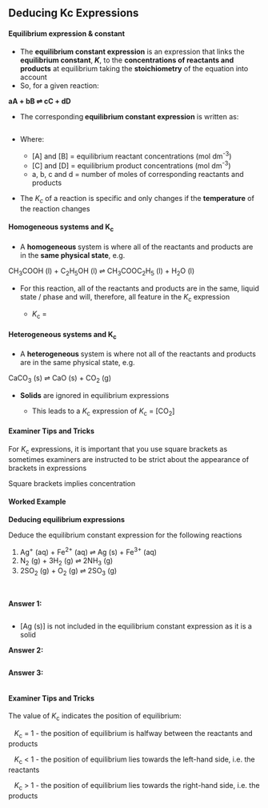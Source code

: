 Deducing Kc Expressions
-----------------------

#### Equilibrium expression & constant

* The <b>equilibrium constant expression</b> is an expression that links the <b>equilibrium constant</b>,<b> </b><i><b>K</b></i>, to the <b>concentrations of reactants and products</b> at equilibrium taking the <b>stoichiometry</b> of the equation into account
* So, for a given reaction:

<b>aA + bB ⇌ cC + dD</b>

* The corresponding<b> equilibrium constant expression</b> is written as:

<math>K = [C]c[D]d[A]a[B]b{"language":"en","fontFamily":"Times New Roman","fontSize":"18","autoformat":true}</math>

* Where:

  + [A] and [B] = equilibrium reactant concentrations (mol dm<sup>-3</sup>)
  + [C] and [D] = equilibrium product concentrations (mol dm<sup>-3</sup>)
  + a, b, c and d = number of moles of corresponding reactants and products

* The <i>K</i><sub><i>c</i></sub> of a reaction is specific and only changes if the <b>temperature</b> of the reaction changes

#### Homogeneous systems and K<sub>c</sub>

* A <b>homogeneous </b>system is where all of the reactants and products are in the <b>same physical state</b>, e.g.

CH<sub>3</sub>COOH (l) + C<sub>2</sub>H<sub>5</sub>OH (l) ⇌ CH<sub>3</sub>COOC<sub>2</sub>H<sub>5</sub> (l) + H<sub>2</sub>O (l)

* For this reaction, all of the reactants and products are in the same, liquid state / phase and will, therefore, all feature in the <i>K</i><sub>c</sub> expression

  + <i>K</i><sub>c</sub> = <math>[CH3COOC2H5] [H2O][CH3COOH] [C2H5OH]{"language":"en","fontFamily":"Times New Roman","fontSize":"18"}</math>

#### Heterogeneous systems and K<sub>c</sub>

* A <b>heterogeneous </b>system is where not all of the reactants and products are in the same physical state, e.g.

CaCO<sub>3</sub> (s) ⇌ CaO (s) + CO<sub>2</sub> (g)

* <b>Solids</b> are ignored in equilibrium expressions

  + This leads to a <i>K</i><sub>c</sub> expression of <i>K</i><sub>c</sub> = [CO<sub>2</sub>]

#### Examiner Tips and Tricks

For <i>K</i><sub>c</sub> expressions, it is important that you use square brackets as sometimes examiners are instructed to be strict about the appearance of brackets in expressions

Square brackets implies concentration

#### Worked Example

<b>Deducing equilibrium expressions</b>

Deduce the equilibrium constant expression for the following reactions

1. Ag<sup>+</sup> (aq) + Fe<sup>2+</sup> (aq) ⇌ Ag (s) + Fe<sup>3+</sup> (aq)
2. N<sub>2</sub> (g) + 3H<sub>2</sub> (g) ⇌ 2NH<sub>3</sub> (g)
3. 2SO<sub>2</sub> (g) + O<sub>2</sub> (g) ⇌ 2SO<sub>3</sub> (g)

<b> </b>

<b>Answer 1:</b>

<math>K =Fe3+aqFe2+ aq Ag+ aq{"language":"en","fontFamily":"Times New Roman","fontSize":"18","autoformat":true}</math>

* [Ag (s)] is not included in the equilibrium constant expression as it is a solid

<b>Answer 2:</b>

<math>K =NH3 g[N2 g] [H2 g]3{"language":"en","fontFamily":"Times New Roman","fontSize":"18","autoformat":true}</math>

<b>Answer 3: </b>

<math>K =[SO3 g]2[SO2 (g)]2 [O2 (g)]{"language":"en","fontFamily":"Times New Roman","fontSize":"18","autoformat":true}</math>

#### Examiner Tips and Tricks

The value of<i> K</i><sub>c</sub> indicates the position of equilibrium:

<i>   K</i><sub>c</sub> = 1 - the position of equilibrium is halfway between the reactants and products

<i>   K</i><sub>c</sub> < 1 - the position of equilibrium lies towards the left-hand side, i.e. the reactants

<i>   K</i><sub>c</sub> > 1 - the position of equilibrium lies towards the right-hand side, i.e. the products